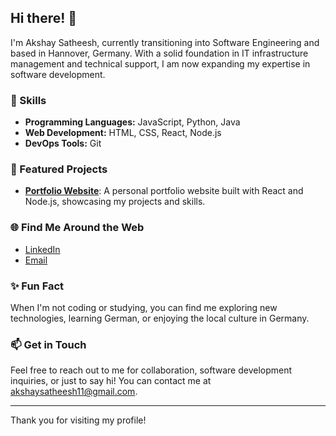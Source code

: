 ## Hi there! 👋

I'm Akshay Satheesh, currently transitioning into Software Engineering and based in Hannover, Germany. With a solid foundation in IT infrastructure management and technical support, I am now expanding my expertise in software development.

### 🚀 Skills
- **Programming Languages:** JavaScript, Python, Java
- **Web Development:** HTML, CSS, React, Node.js
- **DevOps Tools:** Git

### 🌟 Featured Projects
- [**Portfolio Website**](): A personal portfolio website built with React and Node.js, showcasing my projects and skills.

### 🌐 Find Me Around the Web
- [LinkedIn](www.linkedin.com/in/akshay-satheesh-8826b41b7)
- [Email](mailto:akshaysatheesh11@gmail.com)

### ✨ Fun Fact
When I'm not coding or studying, you can find me exploring new technologies, learning German, or enjoying the local culture in Germany.

### 📫 Get in Touch
Feel free to reach out to me for collaboration, software development inquiries, or just to say hi! You can contact me at akshaysatheesh11@gmail.com.

---

Thank you for visiting my profile!
